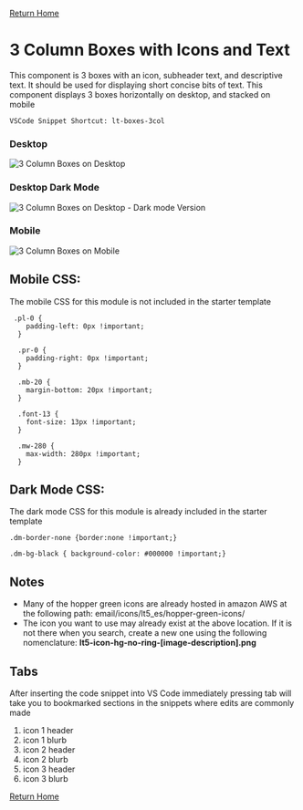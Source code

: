
[Return Home](index.md)

# 3 Column Boxes with Icons and Text
This component is 3 boxes with an icon, subheader text, and descriptive text. It should be used for displaying short concise bits of text. This component displays 3 boxes horizontally on desktop, and stacked on mobile


```
VSCode Snippet Shortcut: lt-boxes-3col
```

### Desktop
![3 Column Boxes on Desktop](https://s3.amazonaws.com/marketing.lendingtree.com/email/module-library/lt-boxes-3col-desktop.png)

### Desktop Dark Mode
![3 Column Boxes on Desktop - Dark mode Version](https://s3.amazonaws.com/marketing.lendingtree.com/email/module-library/lt-boxes-3col-desktop-dm.png)

### Mobile
![3 Column Boxes on Mobile](https://s3.amazonaws.com/marketing.lendingtree.com/email/module-library/lt-boxes-3col-mobile.png)


## Mobile CSS:
The mobile CSS for this module is not included in the starter template
```
 .pl-0 {
    padding-left: 0px !important;
  }

  .pr-0 {
    padding-right: 0px !important;
  }

  .mb-20 {
    margin-bottom: 20px !important;
  }

  .font-13 {
    font-size: 13px !important;
  }

  .mw-280 {
    max-width: 280px !important;
  }
```


## Dark Mode CSS:
The dark mode CSS for this module is already included in the starter template
```
.dm-border-none {border:none !important;} 

.dm-bg-black { background-color: #000000 !important;}
```

## Notes
- Many of the hopper green icons are already hosted in amazon AWS at the following path: email/icons/lt5_es/hopper-green-icons/
- The icon you want to use may already exist at the above location. If it is not there when you search, create a new one using the following nomenclature: **lt5-icon-hg-no-ring-[image-description].png**

## Tabs
After inserting the code snippet into VS Code immediately pressing tab will take you to bookmarked sections in the snippets where edits are commonly made
1. icon 1 header
2. icon 1 blurb
3. icon 2 header
4. icon 2 blurb
5. icon 3 header
6. icon 3 blurb

[Return Home](index.md)
